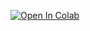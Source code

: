 [![Open In Colab](https://colab.research.google.com/assets/colab-badge.svg)](https://colab.research.google.com/github/tux550/OldEnglish-LLM/blob/main/demo.ipynb)
